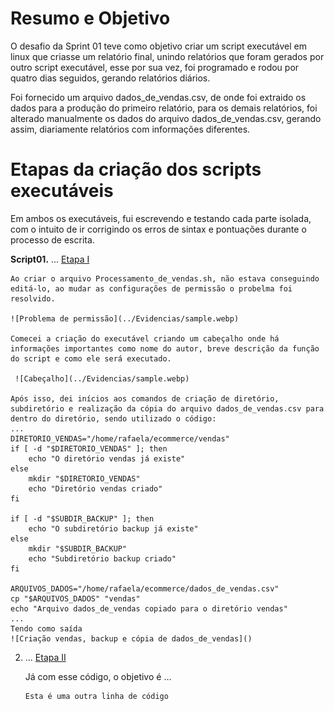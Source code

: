 # Resumo e Objetivo
O desafio da Sprint 01 teve como objetivo criar um script executável em linux que criasse um relatório final, unindo relatórios que foram gerados por outro script executável, esse por sua vez, foi programado e rodou por quatro dias seguidos, gerando relatórios diários.

Foi fornecido um arquivo dados_de_vendas.csv, de onde foi extraido os dados para a produção do primeiro relatório, para os demais relatórios, foi alterado manualmente os dados do arquivo dados_de_vendas.csv, gerando assim, diariamente relatórios com informações diferentes.

# Etapas da criação dos scripts executáveis
Em ambos os executáveis, fui escrevendo e testando cada parte isolada, com o intuito de ir corrigindo os erros de sintax e pontuações durante o processo de escrita.

**Script01.** ... [Etapa I](etapa-1)

    Ao criar o arquivo Processamento_de_vendas.sh, não estava conseguindo editá-lo, ao mudar as configurações de permissão o probelma foi resolvido. 

    ![Problema de permissão](../Evidencias/sample.webp)

    Comecei a criação do executável criando um cabeçalho onde há informações importantes como nome do autor, breve descrição da função do script e como ele será executado.

     ![Cabeçalho](../Evidencias/sample.webp)

    Após isso, dei inícios aos comandos de criação de diretório, subdiretório e realização da cópia do arquivo dados_de_vendas.csv para dentro do diretório, sendo utilizado o código:
    ...
    DIRETORIO_VENDAS="/home/rafaela/ecommerce/vendas"
    if [ -d "$DIRETORIO_VENDAS" ]; then
        echo "O diretório vendas já existe"
    else
        mkdir "$DIRETORIO_VENDAS"
        echo "Diretório vendas criado"
    fi

    if [ -d "$SUBDIR_BACKUP" ]; then
        echo "O subdiretório backup já existe"
    else
        mkdir "$SUBDIR_BACKUP"
        echo "Subdiretório backup criado"
    fi

    ARQUIVOS_DADOS="/home/rafaela/ecommerce/dados_de_vendas.csv"
    cp "$ARQUIVOS_DADOS" "vendas"
    echo "Arquivo dados_de_vendas copiado para o diretório vendas"
    ...
    Tendo como saída
    ![Criação vendas, backup e cópia de dados_de_vendas]()

    


2. ... [Etapa II](etapa-2)

    Já com esse código, o objetivo é ...

    ```
    Esta é uma outra linha de código
    ```
    



